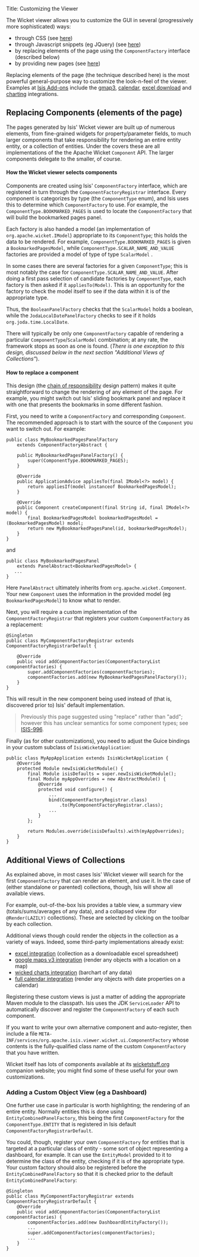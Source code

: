Title: Customizing the Viewer

[//]: # (content copied to _user-guide_xxx)

The Wicket viewer allows you to customize the GUI in several (progressively more sophisticated) ways:

* through CSS (see [here](./how-to-tweak-the-ui-using-css-classes.html))
* through Javascript snippets (eg JQuery) (see [here](./how-to-tweak-the-ui-using-javascript.html))
* by replacing elements of the page using the `ComponentFactory` interface (described below)
* by providing new pages (see [here](./custom-pages.html))

Replacing elements of the page (the technique described here) is the most powerful general-purpose way to customize the look-n-feel of the viewer.  Examples at [Isis Add-ons](http://www.isisaddons.org) include the [gmap3](isisaddons/isis-wicket-gmap3.html), [calendar](isisaddons/isis-wicket-fullcalendar2.html), [excel download](isisaddons/isis-wicket-excel.html) and [charting](isisaddons/isis-wicket-wickedcharts.html) integrations.

## Replacing Components (elements of the page) 

The pages generated by Isis' Wicket viewer are built up of numerous elements,
from fine-grained widgets for property/parameter fields, to much larger components that take responsibility for rendering an entire entity entity, or a collection of entities.  Under the covers these are all implementations of the the Apache Wicket `Component` API.  The larger components delegate to the smaller, of course.


#### How the Wicket viewer selects components

Components are created using Isis' `ComponentFactory` interface, which are registered in turn through the `ComponentFactoryRegistrar` interface.  Every
component is categorizes by type (the `ComponentType` enum), and Isis uses this to determine which `ComponentFactory` to use.  For example, the `ComponentType.BOOKMARKED_PAGES` is used to locate the `ComponentFactory` that will build the bookmarked pages panel.

Each factory is also handed a model (an implementation of `org.apache.wicket.IModel`) appropriate to its `ComponentType`; this holds the data to be rendered.  For example, `ComponentType.BOOKMARKED_PAGES` is given a `BookmarkedPagesModel`, while `ComponentType.SCALAR_NAME_AND_VALUE` factories are provided a model of type of type `ScalarModel` .   

In some cases there are several factories for a given `ComponentType`; this is most notably the case for `ComponentType.SCALAR_NAME_AND_VALUE`.  After doing a first pass selection of candidate factories by `ComponentType`, each factory is then asked if it `appliesTo(Model)`.  This is an opportunity for the factory to check the model itself to see if the data within it is of the appropriate type.

Thus, the `BooleanPanelFactory` checks that the `ScalarModel` holds a boolean, while the `JodaLocalDatePanelFactory` checks to see if it holds  `org.joda.time.LocalDate`.  

There will typically be only one `ComponentFactory` capable of rendering a particular `ComponentType`/`ScalarModel` combination; at any rate, the framework stops as soon as one is found.  (*There is one exception to this design, discussed below in the next section "Additional Views of Collections"*).

#### How to replace a component 

This design (the [chain of responsibility](http://en.wikipedia.org/wiki/Chain-of-responsibility_pattern) design pattern) makes it quite straightforward to change the rendering of any element of the page.  For example, you might switch out Isis' sliding bookmark panel and replace it with one that presents the bookmarks in some different fashion.

First, you need to write a `ComponentFactory` and corresponding `Component`.  The recommended approach is to start with the source of the `Component` you want to switch out.  For example:

    public class MyBookmarkedPagesPanelFactory 
        extends ComponentFactoryAbstract {

        public MyBookmarkedPagesPanelFactory() {
            super(ComponentType.BOOKMARKED_PAGES);
        }
    
        @Override
        public ApplicationAdvice appliesTo(final IModel<?> model) {
            return appliesIf(model instanceof BookmarkedPagesModel);
        }
    
        @Override
        public Component createComponent(final String id, final IModel<?> model) {
            final BookmarkedPagesModel bookmarkedPagesModel = (BookmarkedPagesModel) model;
            return new MyBookmarkedPagesPanel(id, bookmarkedPagesModel);
        }
    }

and

    public class MyBookmarkedPagesPanel 
        extends PanelAbstract<BookmarkedPagesModel> {
       ...
    }

Here `PanelAbstract` ultimately inherits from `org.apache.wicket.Component`.
Your new `Component` uses the information in the provided model (eg `BookmarkedPagesModel`) to know what to render.

Next, you will require a custom implementation of the `ComponentFactoryRegistrar` that registers your custom `ComponentFactory` as a replacement:

    @Singleton
    public class MyComponentFactoryRegistrar extends ComponentFactoryRegistrarDefault {
    
        @Override
        public void addComponentFactories(ComponentFactoryList componentFactories) {
            super.addComponentFactories(componentFactories);
            componentFactories.add(new MyBookmarkedPagesPanelFactory());
        }
    }

This will result in the new component being used instead of (that is, discovered prior to) Isis' default implementation.

> Previously this page suggested using "replace" rather than "add"; however this has unclear semantics for some component types; see [ISIS-996](https://issues.apache.org/jira/browse/ISIS-996).

Finally (as for other customizations), you need to adjust the Guice bindings in your custom subclass of `IsisWicketApplication`:

    public class MyAppApplication extends IsisWicketApplication {
        @Override
        protected Module newIsisWicketModule() {
            final Module isisDefaults = super.newIsisWicketModule();
            final Module myAppOverrides = new AbstractModule() {
                @Override
                protected void configure() {
                    ...
                    bind(ComponentFactoryRegistrar.class)
                        .to(MyComponentFactoryRegistrar.class);
                    ...
                }
            };
    
            return Modules.override(isisDefaults).with(myAppOverrides);
        }
    }



## Additional Views of Collections

As explained above, in most cases Isis' Wicket viewer will search for the first `ComponentFactory` that can render an element, and use it.  In the case of (either standalone or parented) collections, though, Isis will show all available views.

For example, out-of-the-box Isis provides a table view, a summary view (totals/sums/averages of any data), and a collapsed view (for `@Render(LAZILY)` collections).  These are selected by clicking on the toolbar by each collection.

Additional views though could render the objects in the collection as a variety of ways.  Indeed, some third-party implementations already exist:

  * [excel integration](https://github.com/isisaddons/isis-wicket-excel) (collection as a downloadable excel spreadsheet)
  * [google maps v3 integration](https://github.com/isisaddons/isis-wicket-gmap3) (render any objects with a location on a map)
  * [wicked charts integration](https://github.com/isisaddons/isis-wicket-wickedcharts) (barchart of any data)
  * [full calendar integration](https://github.com/isisaddons/isis-wicket-fullcalendar2) (render any objects with date properties on a calendar)
  
Registering these custom views is just a matter of adding the appropriate Maven module to the classpath.  Isis uses the JDK `ServiceLoader` API to automatically discover and register the `ComponentFactory` of each such component.

If you want to write your own alternative component and auto-register, then include a file `META-INF/services/org.apache.isis.viewer.wicket.ui.ComponentFactory` whose contents is the fully-qualified class name of the custom `ComponentFactory` that you have written.

Wicket itself has lots of components available at its [wicketstuff.org](http://wicketstuff.org) companion website; you might find some of these useful for your own customizations.

### Adding a Custom Object View (eg a Dashboard)

One further use case in particular is worth highlighting; the rendering of an entire entity.  Normally entities this is done using `EntityCombinedPanelFactory`, this being the first `ComponentFactory` for the `ComponentType.ENTITY` that is registered in Isis default `ComponentFactoryRegistrarDefault`.

You could, though, register your own `ComponentFactory` for entities that is targeted at a particular class of entity - some sort of object representing a dashboard, for example.  It can use the `EntityModel` provided to it to determine the class of the entity, checking if it is of the appropriate type.  Your custom factory should also be registered before the `EntityCombinedPanelFactory` so that it is checked prior to the default `EntityCombinedPanelFactory`:

    @Singleton
    public class MyComponentFactoryRegistrar extends ComponentFactoryRegistrarDefault {
        @Override
        public void addComponentFactories(ComponentFactoryList componentFactories) {
            componentFactories.add(new DashboardEntityFactory());
            ...
            super.addComponentFactories(componentFactories);
            ...
        }
    }

